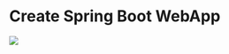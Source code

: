 # Create Spring Boot WebApp

<a href="https://portal.azure.com/#create/Microsoft.Template/uri/https%3A%2F%2Fraw.githubusercontent.com%2Frasbo%2Fazure-spring-boot-webapp%2Fmaster%2Fazuredeploy.json" target="_blank">
    <img src="http://azuredeploy.net/deploybutton.png"/>
</a>
